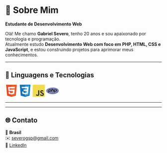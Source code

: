 # 👋 Sobre Mim

**Estudante de Desenvolvimento Web**

Olá! Me chamo **Gabriel Severo**, tenho 20 anos e sou apaixonado por tecnologia e programação.  
Atualmente estudo **Desenvolvimento Web com foco em PHP, HTML, CSS e JavaScript**, e estou construindo projetos para aprimorar meus conhecimentos.

---

## 🧠 Linguagens e Tecnologias
<p align="left">
  <img height="40" src="https://raw.githubusercontent.com/devicons/devicon/master/icons/html5/html5-original.svg">
  <img height="40" src="https://raw.githubusercontent.com/devicons/devicon/master/icons/css3/css3-original.svg">
  <img height="40" src="https://raw.githubusercontent.com/devicons/devicon/master/icons/javascript/javascript-original.svg">
  <img height="40" src="https://raw.githubusercontent.com/devicons/devicon/master/icons/php/php-original.svg">
</p>

---


---

## 🌐 Contato
📍 **Brasil**  
✉️ [severogsp@gmail.com](mailto:severogsp@gmail.com)  
🔗 [LinkedIn](www.linkedin.com/in/severogsp)
